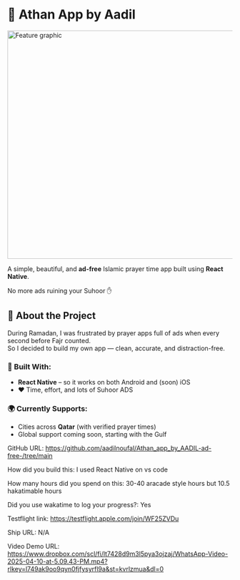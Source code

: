 # 🕌 Athan App by Aadil
<img width="512" alt="Feature graphic" src="https://github.com/user-attachments/assets/f0d53cc1-dea6-4671-bd27-e8e876af4772" />


A simple, beautiful, and **ad-free** Islamic prayer time app built using **React Native**.

No more ads ruining your Suhoor ✋

## 🚀 About the Project

During Ramadan, I was frustrated by prayer apps full of ads when every second before Fajr counted.  
So I decided to build my own app — clean, accurate, and distraction-free.

### 🔧 Built With:
- **React Native** – so it works on both Android and (soon) iOS
- ❤️ Time, effort, and lots of Suhoor ADS

### 🌍 Currently Supports:
- Cities across **Qatar** (with verified prayer times)
- Global support coming soon, starting with the Gulf

GitHub URL: https://github.com/aadilnoufal/Athan_app_by_AADIL-ad-free-/tree/main

How did you build this: I used React Native on vs code

How many hours did you spend on this:  30-40 aracade style hours but 10.5 hakatimable hours

Did you use wakatime to log your progress?: Yes

Testflight link: https://testflight.apple.com/join/WF25ZVDu

Ship URL: N/A

Video Demo URL: https://www.dropbox.com/scl/fi/lt7428d9m3l5pya3ojzaj/WhatsApp-Video-2025-04-10-at-5.09.43-PM.mp4?rlkey=l749ak9oo9qyn0fjfysyrfl9a&st=kvrlzmua&dl=0

